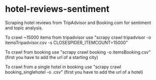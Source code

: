 # hotel-reviews-sentiment
Scraping hotel reviews from TripAdvisor and Booking.com for sentiment and topic analysis.


To crawl ~15000 items from tripadvisor use "scrapy crawl tripadvisor -o itemsTripadvisor.csv -s CLOSESPIDER_ITEMCOUNT=15000"

To crawl from booking use "scrapy crawl booking -o itemsBooking.csv"
(first you have to add the url of a starting city)

To crawl from a single hotel in booking use "scrapy crawl booking_singlehotel -o <hotel name>.csv"
(first you have to add the url of a hotel)
